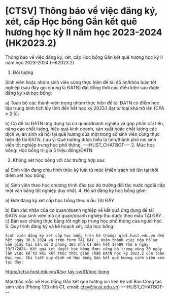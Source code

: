 # [CTSV] Thông báo về việc đăng ký, xét, cấp Học bổng Gắn kết quê hương  học kỳ II năm học 2023-2024 (HK2023.2)

Thông báo về việc đăng ký, xét, cấp Học bổng Gắn kết quê hương  học kỳ II năm học 2023-2024 (HK2023.2)
1. Đối tượng 

Sinh viên hoặc nhóm sinh viên cùng thực hiện đề tài đồ án/khóa luận tốt nghiệp (sau đây gọi chung là ĐATN) đạt đồng thời các điều kiện sau được đăng ký xét học bổng:

a) Toàn bộ các thành viên trong nhóm thực hiện đề tài ĐATN có điểm học tập trung bình tích lũy tính đến hết học kỳ 2023.1 đạt từ loại khá trở lên (CPA ≥ 2.5);

b) Có đề tài ĐATN ứng dụng tại cơ quan/doanh nghiệp và góp phần cải tiến, nâng cao chất lượng, hiệu quả kinh doanh, sản xuất hoặc chất lượng các dịch vụ an sinh xã hội tại quê hương của một trong số sinh viên cùng thực hiện đề tài ĐATN. Lưu ý: Quê hương được hiểu là tỉnh/thành phố nơi sinh viên tốt nghiệp trung học phổ thông. 
 ---HUST_CHATBOT---
2. Mức học bổng: Học bổng trị giá 5 triệu đồng/ĐATN

3. Không xét học bổng với các trường hợp sau:

a) Sinh viên đang chịu hình thức kỷ luật từ mức khiển trách trở lên tại thời điểm xét học bổng;

b) Sinh viên theo học chương trình đào tạo do trường đối tác nước ngoài cấp một văn bằng tốt nghiệp duy nhất. 4. Hồ sơ đăng ký học bổng gồm:

a) Đơn đăng ký xét cấp học bổng theo mẫu TẠI ĐÂY

b) Bản xác nhận của cơ quan/doanh nghiệp về kết quả ứng dụng đề tài ĐATN của sinh viên mà cơ quan/doanh nghiệp thu được theo mẫu TẠI ĐÂY . c) Bản sao chứng thực bằng tốt nghiệp trung học phổ thông của người học. 5. Quy trình đăng ký và kế hoạch xét, cấp học bổng:

	Sinh viên đăng ký xét cấp học bổng trên hệ thống: qldt.hust.edu.vn đến hết ngày 30.6.2024 và trên form TẠI ĐÂY ; Hoàn thành việc nộp hồ sơ bản giấy tại bàn số 2 phòng 103 nhà C1 đến hết 17h00 Thứ 6 ngày 19/7/2024. Kết quả xét duyệt học bổng được công bố trong vòng 20 ngày làm việc kể từ khi kết thúc thời gian chấm ĐATN học kỳ 2023.2 của toàn Đại học. Chi tiết quy định về Học bổng Gắn kết quê hương sinh viên xem tại đây:

https://ctsv.hust.edu.vn/#/so-tay-sv/61/hoc-bong

Mọi thắc mắc về Học bổng Gắn kết quê hương xin liên hệ với Ban Công tác sinh viên (Phòng 103 nhà C1, email: ctsv@hust.edu.vn) 
 ---HUST_CHATBOT---